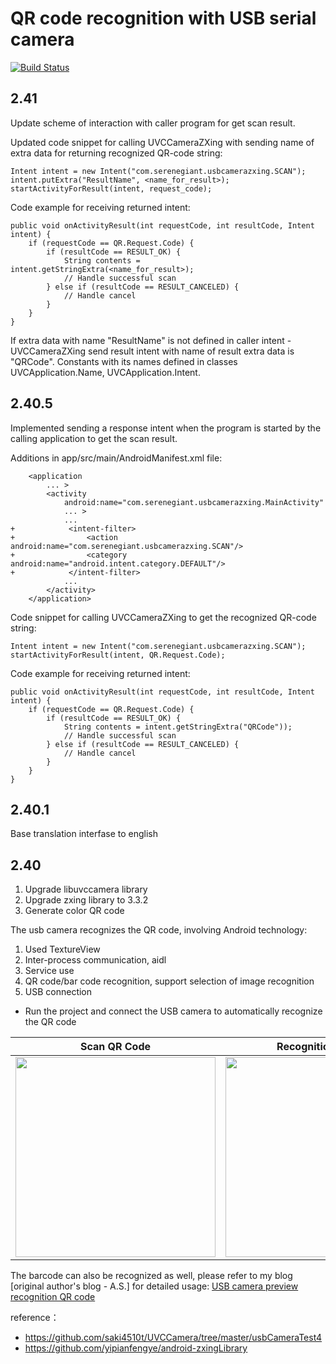 QR code recognition with USB serial camera 
=========

[![Build Status](https://travis-ci.org/jp1017/UVCCameraZxing.svg?branch=master)](https://travis-ci.org/jp1017/UVCCameraZxing)

## 2.41
Update scheme of interaction with caller program for get scan result.

Updated code snippet for calling UVCCameraZXing with sending name of extra data for returning 
recognized QR-code string:

    Intent intent = new Intent("com.serenegiant.usbcamerazxing.SCAN");
    intent.putExtra("ResultName", <name_for_result>);
    startActivityForResult(intent, request_code);

Code example for receiving returned intent:

    public void onActivityResult(int requestCode, int resultCode, Intent intent) {
        if (requestCode == QR.Request.Code) {
            if (resultCode == RESULT_OK) {
                String contents = intent.getStringExtra(<name_for_result>);
                // Handle successful scan
            } else if (resultCode == RESULT_CANCELED) {
                // Handle cancel
            }
        }
    }

If extra data with name "ResultName" is not defined in caller intent - UVCCameraZXing
send result intent with name of result extra data is "QRCode".
Constants with its names defined in classes UVCApplication.Name, UVCApplication.Intent.


## 2.40.5
Implemented sending a response intent when the program is started by the calling application
to get the scan result.

Additions in app/src/main/AndroidManifest.xml file:

        <application
            ... >
            <activity
                android:name="com.serenegiant.usbcamerazxing.MainActivity"
                ... >
                ...
    +            <intent-filter>
    +                <action android:name="com.serenegiant.usbcamerazxing.SCAN"/>
    +                <category android:name="android.intent.category.DEFAULT"/>
    +            </intent-filter>
                ...
            </activity>
        </application>

Code snippet for calling UVCCameraZXing to get the recognized QR-code string:

    Intent intent = new Intent("com.serenegiant.usbcamerazxing.SCAN");
    startActivityForResult(intent, QR.Request.Code);

Code example for receiving returned intent:

    public void onActivityResult(int requestCode, int resultCode, Intent intent) {
        if (requestCode == QR.Request.Code) {
            if (resultCode == RESULT_OK) {
                String contents = intent.getStringExtra("QRCode"));
                // Handle successful scan
            } else if (resultCode == RESULT_CANCELED) {
                // Handle cancel
            }
        }
    }



## 2.40.1
Base translation interfase to english

## 2.40
1. Upgrade libuvccamera library
2. Upgrade zxing library to 3.3.2
3. Generate color QR code

The usb camera recognizes the QR code, involving Android technology:

1. Used TextureView
2. Inter-process communication, aidl
3. Service use
4. QR code/bar code recognition, support selection of image recognition
5. USB connection

+ Run the project and connect the USB camera to automatically recognize the QR code

|Scan QR Code|Recognition Results|Select Album|
|:---:|:---:|:---:|
|<img src="./1.png" width="320"/>|<img src="./2.png" width="320"/>|<img src="./3.png" width="320"/>|



The barcode can also be recognized as well, please refer to my blog \[original author's blog - A.S.] for detailed usage: [USB camera preview recognition QR code](https://jp1017.github.io/2016/09/15/USB%E6%91%84%E5%83%8F%E5%A4%B4%E9%A2%84%E8%A7%88%E8%AF%86%E5%88%AB%E4%BA%8C%E7%BB%B4%E7%A0%81/)

reference：

+ https://github.com/saki4510t/UVCCamera/tree/master/usbCameraTest4
+ https://github.com/yipianfengye/android-zxingLibrary